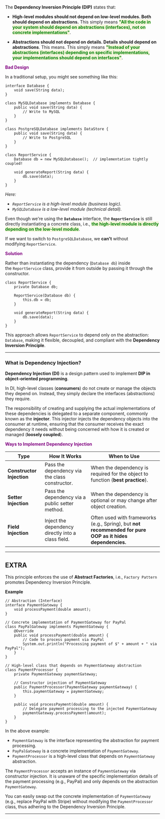 
The **Dependency Inversion Principle (DIP)** states that:

- **High-level modules should not depend on low-level modules. Both should depend on abstractions.** This simply means <span style="color:green;font-weight:bold;background:beige;">"All the code in your system should depend on abstractions (interfaces), not on concrete implementations"</span>. 

- **Abstractions should not depend on details. Details should depend on abstractions**. This means. This simply means <span style="color:green;font-weight:bold;background:beige;">"Instead of your abstractions (interfaces) depending on specific implementations, your implementations should depend on interfaces"</span>. 

<span style="color:purple;font-weight:bold;">Bad Design</span>

In a traditional setup, you might see something like this:

```
interface Database {
    void save(String data);
}

class MySQLDatabase implements Database {
    public void save(String data) {
        // Write to MySQL
    }
}

class PostgreSQLDatabase implements DataStore {
    public void save(String data) {
        // Write to PostgreSQL
    }
}
```

```
class ReportService {
    Database db = new MySQLDatabase();  // implementation tightly coupled!

	void generateReport(String data) {
        db.save(data);
    }
}
```

*Here:*
- *`ReportService` is a high-level module (business logic).*
- *`MySQLDatabase` is a low-level module (technical detail).*

Even though we're using the **`Database`** interface, the **`ReportService`** is still directly instantiating a concrete class, i.e., <span style="color:green;font-weight:bold;background:beige;">the high-level module is directly depending on the low-level module</span>. 

If we want to switch to `PostgreSQLDatabase`, we **can't** without modifying `ReportService`.

<span style="color:purple;font-weight:bold;">Solution</span>

Rather than instantiating the dependency (`Database db`) inside the `ReportService` class, provide it from outside by passing it through the constructor.

```
class ReportService {
    private Database db;

    ReportService(Database db) {
        this.db = db;
    }

    void generateReport(String data) {
        db.save(data);
    }
}
```

This approach allows `ReportService` to depend only on the abstraction: `Database`, making it flexible, decoupled, and compliant with the **Dependency Inversion Principle**.

---
### What is Dependency Injection?

**Dependency Injection (DI)** is a design pattern used to implement **DIP in object-oriented programming**. 

In DI, high-level classes (**consumers**) do not create or manage the objects they depend on. Instead, they simply declare the interfaces (abstractions) they require. 

The responsibility of creating and supplying the actual implementations of these dependencies is delegated to a separate component, commonly known as the **injector**. This injector injects the dependency objects into the consumer at runtime, ensuring that the consumer receives the exact dependency it needs without being concerned with how it is created or managed (**loosely coupled**). 

<span style="color:purple;font-weight:bold;">Ways to Implement Dependency Injection</span>

| Type                      | How It Works                                       | When to Use                                                                                               |
| ------------------------- | -------------------------------------------------- | --------------------------------------------------------------------------------------------------------- |
| **Constructor Injection** | Pass the dependency via the class constructor.     | When the dependency is required for the object to function (**best practice**).                           |
| **Setter Injection**      | Pass the dependency via a public setter method.    | When the dependency is optional or may change after object creation.                                      |
| **Field Injection**       | Inject the dependency directly into a class field. | Often used with frameworks (e.g., Spring), but **not recommended for pure OOP as it hides dependencies.** |

---
## EXTRA

This principle enforces the use of **Abstract Factories**, i.e., `Factory Pattern` promotes Dependency Inversion Principle.

**Example**

```
// Abstraction (Interface)
interface PaymentGateway {
    void processPayment(double amount);
}
```

```
// Concrete implementation of PaymentGateway for PayPal
class PayPalGateway implements PaymentGateway {
    @Override
    public void processPayment(double amount) {
        // Code to process payment via PayPal
        System.out.println("Processing payment of $" + amount + " via PayPal");
    }
}
```

```
// High-level class that depends on PaymentGateway abstraction
class PaymentProcessor {
    private PaymentGateway paymentGateway;

    // Constructor injection of PaymentGateway
    public PaymentProcessor(PaymentGateway paymentGateway) {
        this.paymentGateway = paymentGateway;
    }

    public void processPayment(double amount) {
        // Delegate payment processing to the injected PaymentGateway
        paymentGateway.processPayment(amount);
    }
}
```

In the above example:

- `PaymentGateway` is the interface representing the abstraction for payment processing.
- `PayPalGateway` is a concrete implementation of `PaymentGateway`.
- `PaymentProcessor` is a high-level class that depends on `PaymentGateway` abstraction.

The `PaymentProcessor` accepts an instance of `PaymentGateway` via constructor injection. It is unaware of the specific implementation details of the payment processing (e.g., PayPal) and only depends on the abstraction `PaymentGateway`.

You can easily swap out the concrete implementation of `PaymentGateway` (e.g., replace PayPal with Stripe) without modifying the `PaymentProcessor` class, thus adhering to the Dependency Inversion Principle.

---

